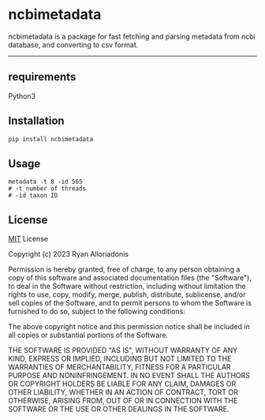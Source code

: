 # ncbimetadata
ncbimetadata is a package for fast fetching and parsing metadata from ncbi database, and converting to csv format.
<hr>

## requirements
Python3

## Installation
```bash
pip install ncbimetadata
```

## Usage

```shell
metadata -t 8 -id 565
# -t number of threads
# -id taxon ID
```

## License

[MIT](https://choosealicense.com/licenses/mit/) License

Copyright (c) 2023 Ryan Alloriadonis

Permission is hereby granted, free of charge, to any person obtaining a copy
of this software and associated documentation files (the "Software"), to deal
in the Software without restriction, including without limitation the rights
to use, copy, modify, merge, publish, distribute, sublicense, and/or sell
copies of the Software, and to permit persons to whom the Software is
furnished to do so, subject to the following conditions:

The above copyright notice and this permission notice shall be included in all
copies or substantial portions of the Software.

THE SOFTWARE IS PROVIDED "AS IS", WITHOUT WARRANTY OF ANY KIND, EXPRESS OR
IMPLIED, INCLUDING BUT NOT LIMITED TO THE WARRANTIES OF MERCHANTABILITY,
FITNESS FOR A PARTICULAR PURPOSE AND NONINFRINGEMENT. IN NO EVENT SHALL THE
AUTHORS OR COPYRIGHT HOLDERS BE LIABLE FOR ANY CLAIM, DAMAGES OR OTHER
LIABILITY, WHETHER IN AN ACTION OF CONTRACT, TORT OR OTHERWISE, ARISING FROM,
OUT OF OR IN CONNECTION WITH THE SOFTWARE OR THE USE OR OTHER DEALINGS IN THE
SOFTWARE.